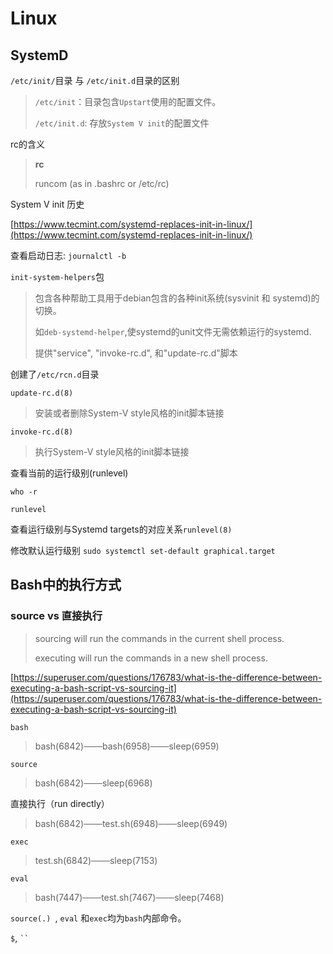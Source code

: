 # Linux

## SystemD

`/etc/init/`目录 与 `/etc/init.d`目录的区别

> `/etc/init`：目录包含`Upstart`使用的配置文件。
>
> `/etc/init.d`: 存放`System V init`的配置文件



rc的含义

> **rc**
>
> runcom (as in .bashrc or /etc/rc)



System V init 历史

[https://www.tecmint.com/systemd-replaces-init-in-linux/](https://www.tecmint.com/systemd-replaces-init-in-linux/)

查看启动日志: `journalctl -b`

`init-system-helpers`包

>
> 包含各种帮助工具用于debian包含的各种init系统(sysvinit 和 systemd)的切换。
>
> 如`deb-systemd-helper`,使systemd的unit文件无需依赖运行的systemd.
>
> 提供"service", "invoke-rc.d",  和"update-rc.d"脚本

创建了`/etc/rcn.d`目录

`update-rc.d(8)`

> 安装或者删除System-V style风格的init脚本链接

`invoke-rc.d(8)`

> 执行System-V style风格的init脚本链接



查看当前的运行级别(runlevel)

`who -r`

`runlevel`

查看运行级别与Systemd targets的对应关系`runlevel(8)`

修改默认运行级别 `sudo systemctl set-default graphical.target`

## Bash中的执行方式

### source vs 直接执行

> sourcing will run the commands in the current shell process. 
>
> executing will run the commands in a new shell process. 

[https://superuser.com/questions/176783/what-is-the-difference-between-executing-a-bash-script-vs-sourcing-it](https://superuser.com/questions/176783/what-is-the-difference-between-executing-a-bash-script-vs-sourcing-it)

`bash`

> bash(6842)───bash(6958)───sleep(6959)

`source`

> bash(6842)───sleep(6968)

直接执行（run directly）

> bash(6842)───test.sh(6948)───sleep(6949)

`exec`

> test.sh(6842)───sleep(7153)

`eval`

> bash(7447)───test.sh(7467)───sleep(7468)

`source(.) `, `eval` 和`exec`均为`bash`内部命令。

`$`, ` `` `



